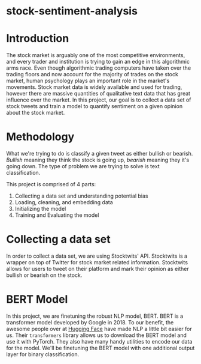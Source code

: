 # stock-sentiment-analysis

# Introduction

The stock market is arguably one of the most competitive environments, and every trader and institution is trying to gain an edge in this algorithmic arms race. Even though algorithmic trading computers have taken over the trading floors and now account for the majority of trades on the stock market, human psychology plays an important role in the market's movements. Stock market data is widely available and used for trading, however there are massive quantities of qualitative text data that has great influence over the market. In this project, our goal is to collect a data set of stock tweets and train a model to quantify sentiment on a given opinion about the stock market.

# Methodology

What we're trying to do is classify a given tweet as either bullish or bearish. *Bullish* meaning they think the stock is going up, *bearish* meaning they it's going down. The type of problem we are trying to solve is text classification.


This project is comprised of 4 parts:
1. Collecting a data set and understanding potential bias
2. Loading, cleaning, and embedding data
3. Initializing the model
4. Training and Evaluating the model

# Collecting a data set

In order to collect a data set, we are using Stocktwits' API. Stocktwits is a wrapper on top of Twitter for stock market related information. Stocktwits allows for users to tweet on their platform and mark their opinion as either bullish or bearish on the stock.

# BERT Model

In this project, we are finetuning the robust NLP model, BERT. BERT is a transformer model developed by Google in 2018. To our benefit, the awesome people over at <a href="https://github.com/huggingface">Hugging Face</a> have made NLP a little bit easier for us. Their `transformers` library allows us to download the BERT model and use it with PyTorch. They also have many handy utilities to encode our data for the model. We'll be finetuning the BERT model with one additional output layer for binary classification.
